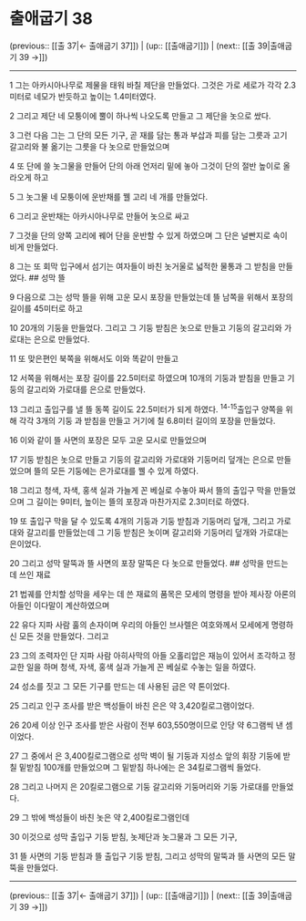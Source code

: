 # 출애굽기 38

(previous:: [[출 37|← 출애굽기 37]]) | (up:: [[출애굽기]]) | (next:: [[출 39|출애굽기 39 →]])

***




1 
그는 아카시아나무로 제물을 태워 바칠 제단을 만들었다. 그것은 가로 세로가 각각 2.3미터로 네모가 반듯하고 높이는 1.4미터였다. 



2 
그리고 제단 네 모퉁이에 뿔이 하나씩 나오도록 만들고 그 제단을 놋으로 쌌다. 



3 
그런 다음 그는 그 단의 모든 기구, 곧 재를 담는 통과 부삽과 피를 담는 그릇과 고기 갈고리와 불 옮기는 그릇을 다 놋으로 만들었으며 



4 
또 단에 쓸 놋그물을 만들어 단의 아래 언저리 밑에 놓아 그것이 단의 절반 높이로 올라오게 하고 



5 
그 놋그물 네 모퉁이에 운반채를 꿸 고리 네 개를 만들었다. 



6 
그리고 운반채는 아카시아나무로 만들어 놋으로 싸고 



7 
그것을 단의 양쪽 고리에 꿰어 단을 운반할 수 있게 하였으며 그 단은 널빤지로 속이 비게 만들었다. 



8 
그는 또 회막 입구에서 섬기는 여자들이 바친 놋거울로 넓적한 물통과 그 받침을 만들었다. ## 성막 뜰 



9 
다음으로 그는 성막 뜰을 위해 고운 모시 포장을 만들었는데 뜰 남쪽을 위해서 포장의 길이를 45미터로 하고 



10 
20개의 기둥을 만들었다. 그리고 그 기둥 받침은 놋으로 만들고 기둥의 갈고리와 가로대는 은으로 만들었다. 



11 
또 맞은편인 북쪽을 위해서도 이와 똑같이 만들고 



12 
서쪽을 위해서는 포장 길이를 22.5미터로 하였으며 10개의 기둥과 받침을 만들고 기둥의 갈고리와 가로대를 은으로 만들었다. 



13 
그리고 출입구를 낼 뜰 동쪽 길이도 22.5미터가 되게 하였다. <sup class="versenum">14-15</sup>출입구 양쪽을 위해 각각 3개의 기둥 과 받침을 만들고 거기에 칠 6.8미터 길이의 포장을 만들었다. 



16 
이와 같이 뜰 사면의 포장은 모두 고운 모시로 만들었으며 



17 
기둥 받침은 놋으로 만들고 기둥의 갈고리와 가로대와 기둥머리 덮개는 은으로 만들었으며 뜰의 모든 기둥에는 은가로대를 꿸 수 있게 하였다. 



18 
그리고 청색, 자색, 홍색 실과 가늘게 꼰 베실로 수놓아 짜서 뜰의 출입구 막을 만들었으며 그 길이는 9미터, 높이는 뜰의 포장과 마찬가지로 2.3미터로 하였다. 



19 
또 출입구 막을 달 수 있도록 4개의 기둥과 기둥 받침과 기둥머리 덮개, 그리고 가로대와 갈고리를 만들었는데 그 기둥 받침은 놋이며 갈고리와 기둥머리 덮개와 가로대는 은이었다. 



20 
그리고 성막 말뚝과 뜰 사면의 포장 말뚝은 다 놋으로 만들었다. ## 성막을 만드는 데 쓰인 재료 



21 
법궤를 안치할 성막을 세우는 데 쓴 재료의 품목은 모세의 명령을 받아 제사장 아론의 아들인 이다말이 계산하였으며 



22 
유다 지파 사람 훌의 손자이며 우리의 아들인 브사렐은 여호와께서 모세에게 명령하신 모든 것을 만들었다. 그리고 



23 
그의 조력자인 단 지파 사람 아히사막의 아들 오홀리압은 재능이 있어서 조각하고 정교한 일을 하며 청색, 자색, 홍색 실과 가늘게 꼰 베실로 수놓는 일을 하였다. 



24 
성소를 짓고 그 모든 기구를 만드는 데 사용된 금은 약 톤이었다. 



25 
그리고 인구 조사를 받은 백성들이 바친 은은 약 3,420킬로그램이었다. 



26 
20세 이상 인구 조사를 받은 사람이 전부 603,550명이므로 인당 약 6그램씩 낸 셈이었다. 



27 
그 중에서 은 3,400킬로그램으로 성막 벽이 될 기둥과 지성소 앞의 휘장 기둥에 받칠 밑받침 100개를 만들었으며 그 밑받침 하나에는 은 34킬로그램씩 들었다. 



28 
그리고 나머지 은 20킬로그램으로 기둥 갈고리와 기둥머리와 기둥 가로대를 만들었다. 



29 
그 밖에 백성들이 바친 놋은 약 2,400킬로그램인데 



30 
이것으로 성막 출입구 기둥 받침, 놋제단과 놋그물과 그 모든 기구, 



31 
뜰 사면의 기둥 받침과 뜰 출입구 기둥 받침, 그리고 성막의 말뚝과 뜰 사면의 모든 말뚝을 만들었다.

***

(previous:: [[출 37|← 출애굽기 37]]) | (up:: [[출애굽기]]) | (next:: [[출 39|출애굽기 39 →]])

